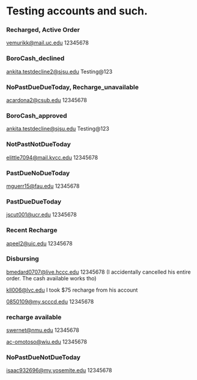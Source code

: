 # Testing accounts and such.

### Recharged, Active Order
vemurikk@mail.uc.edu
12345678

### BoroCash_declined
ankita.testdecline2@sjsu.edu
Testing@123
### NoPastDueDueToday, Recharge_unavailable
acardona2@csub.edu
12345678

### BoroCash_approved
ankita.testdecline@sjsu.edu
Testing@123

### NotPastNotDueToday
elittle7094@mail.kvcc.edu
12345678

### PastDueNoDueToday
mguerr15@fau.edu
12345678
### PastDueDueToday
jscut001@ucr.edu
12345678
### Recent Recharge
apeel2@uic.edu
12345678

### Disbursing
bmedard0707@live.hccc.edu
12345678
(I accidentally cancelled his entire order. The cash available works tho)

kll006@lvc.edu
I took $75 recharge from his account

0850109@my.scccd.edu
12345678
### recharge available
swernet@nmu.edu
12345678

ac-omotoso@wiu.edu
12345678

### NoPastDueNotDueToday
isaac932696@my.yosemite.edu
12345678
